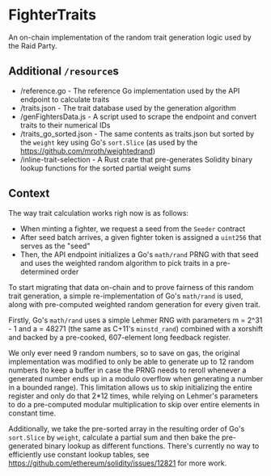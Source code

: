 # FighterTraits

An on-chain implementation of the random trait generation logic used by the Raid Party.

## Additional `/resource`s
- /reference.go - The reference Go implementation used by the API endpoint to calculate traits
- /traits.json - The trait database used by the generation algorithm
- /genFightersData.js - A script used to scrape the endpoint and convert traits to their numerical IDs
- /traits_go_sorted.json - The same contents as traits.json but sorted by the `weight` key using Go's `sort.Slice` (as used by the https://github.com/mroth/weightedrand)
- /inline-trait-selection - A Rust crate that pre-generates Solidity binary lookup functions for the sorted partial weight sums

## Context
The way trait calculation works righ now is as follows:
- When minting a fighter, we request a seed from the `Seeder` contract
- After seed batch arrives, a given fighter token is assigned a `uint256` that serves as the "seed"
- Then, the API endpoint initializes a Go's `math/rand` PRNG with that seed and uses the weighted random algorithm to pick traits in a pre-determined order

To start migrating that data on-chain and to prove fairness of this random trait generation, a simple re-implementation of Go's `math/rand` is used, along with pre-computed weighted random generation for every given trait.

Firstly, Go's `math/rand` uses a simple Lehmer RNG with parameters m = 2^31 - 1 and a = 48271 (the same as C+11's `minstd_rand`) combined with a xorshift and backed by a pre-cooked, 607-element long feedback register.

We only ever need 9 random numbers, so to save on gas, the original implementation was modified to only be able to generate up to 12 random numbers (to keep a buffer in case the PRNG needs to reroll whenever a generated number ends up in a modulo overflow when generating a number in a bounded range). This limitation allows us to skip initializing the entire register and only do that 2*12 times, while relying on Lehmer's parameters to do a pre-computed modular multiplication to skip over entire elements in constant time.

Additionally, we take the pre-sorted array in the resulting order of Go's `sort.Slice` by `weight`, calculate a partial sum and then bake the pre-generated binary lookup as different functions.
There's currently no way to efficiently use constant lookup tables, see https://github.com/ethereum/solidity/issues/12821 for more work.
